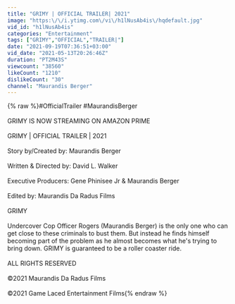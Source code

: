 ```yaml
---
title: "GRIMY | OFFICIAL TRAILER| 2021"
image: "https:\/\/i.ytimg.com\/vi\/h1lNusAb4is\/hqdefault.jpg"
vid_id: "h1lNusAb4is"
categories: "Entertainment"
tags: ["GRIMY","OFFICIAL","TRAILER|"]
date: "2021-09-19T07:36:51+03:00"
vid_date: "2021-05-13T20:26:46Z"
duration: "PT2M43S"
viewcount: "38560"
likeCount: "1210"
dislikeCount: "30"
channel: "Maurandis Berger"
---
```

{% raw %}#OfficialTrailer #MaurandisBerger <br /><br />GRIMY IS NOW STREAMING ON AMAZON PRIME<br /><br />GRIMY | OFFICIAL TRAILER | 2021<br /><br />Story by/Created by: Maurandis Berger<br /><br />Written &amp; Directed by: David L. Walker<br /><br />Executive Producers: Gene Phinisee Jr &amp; Maurandis Berger<br /><br />Edited by: Maurandis Da Radus Films<br /><br />GRIMY <br /><br />Undercover Cop Officer Rogers (Maurandis Berger) is the only one who can get close to these criminals to bust them. But instead he finds himself becoming part of the problem as he almost becomes what he's trying to bring down. GRIMY is guaranteed to be a roller coaster ride.<br /><br />ALL RIGHTS RESERVED <br /><br />©2021 Maurandis Da Radus Films<br /><br />©2021 Game Laced Entertainment Films{% endraw %}
